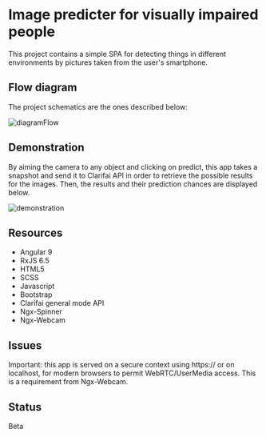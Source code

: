 # Image predicter for visually impaired people

This project contains a simple SPA for detecting things in different environments by pictures taken from the user's smartphone.

## Flow diagram

The project schematics are the ones described below:

![diagramFlow](https://github.com/caionormando/image-predicter-for-visual-impairment/blob/master/image-predicter/Resources/Diagram%20flow.png)

## Demonstration

By aiming the camera to any object and clicking on predict, this app takes a snapshot and send it to Clarifai API in order to retrieve the possible results for the images. Then, the results and their prediction chances are displayed below.

![demonstration](https://github.com/caionormando/image-predicter-for-visual-impairment/blob/master/image-predicter/Resources/demonstration.gif)

## Resources
* Angular 9
* RxJS 6.5
* HTML5
* SCSS
* Javascript
* Bootstrap
* Clarifai general mode API
* Ngx-Spinner
* Ngx-Webcam

## Issues
Important: this app is served on a secure context using https:// or on localhost, for modern browsers to permit WebRTC/UserMedia access. This is a requirement from Ngx-Webcam.
 
## Status
Beta

